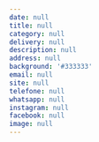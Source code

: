 ```yaml
---
date: null
title: null
category: null
delivery: null
description: null
address: null
background: '#333333'
email: null
site: null
telefone: null
whatsapp: null
instagram: null
facebook: null
image: null
---
```

